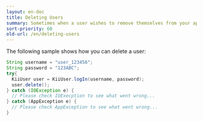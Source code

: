```yaml
---
layout: en-doc
title: Deleting Users
summary: Sometimes when a user wishes to remove themselves from your application, you will want to permanently delete his/her user account.
sort-priority: 60
old-url: /en/deleting-users
---
```


The following sample shows how you can delete a user:

```java
String username = "user_123456";
String password = "123ABC";
try{
  KiiUser user = KiiUser.logIn(username, password);
  user.delete();
} catch (IOException e) {
  // Please check IOExecption to see what went wrong...
} catch (AppException e) {
  // Please check AppException to see what went wrong...
}
```
